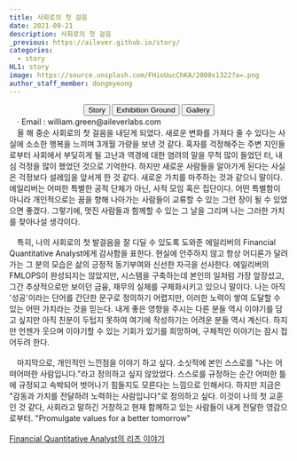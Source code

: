 ```yaml
---
title: 사회로의 첫 걸음
date: 2021-09-21
description: 사회로의 첫 걸음
_previous: https://ailever.github.io/story/
categories:
  - story
HL1: story
image: https://source.unsplash.com/FHioUucChKA/2000x1322?a=.png
author_staff_member: dongmyeong
---
```



<!-- Top Block -->
<div align="center" class="top_btn_box">
  <button class="top_btn" type="button" onclick="location.href='https://ailever.github.io/story/'">Story</button>
  <button class="top_btn_m" type="button" onclick="location.href='https://ailever.github.io/story/2020/05/30/Exhibition-Ground/'">Exhibition Ground</button>
  <button class="top_btn" type="button" onclick="location.href='https://ailever.github.io/gallery/'">Gallery</button>
</div>
<div class="sb_info">
　· Email :  william.green@aileverlabs.com<br>
</div>
<!-- Top Block -->


<!-- Content Block -->
<div class="f_kb_s">
　올 해 중순 사회로의 첫 걸음을 내딛게 되었다. 새로운 변화를 가져다 줄 수 있다는 사실에 소소한 행복을 느끼며 3개월 가량을 보낸 것 같다. 혹자를 걱정해주는 주변 지인들로부터 사회에서 부딪히게 될 고난과 역경에 대한 염려의 말을 무척 많이 들었던 터, 내심 걱정을 많이 했었던 것으로 기억한다. 하지만 새로운 사람들을 알아가게 된다는 사실은 걱정보다 설레임을 앞서게 한 것 같다. 새로운 가치를 마주하는 것과 같으니 말이다. 에일리버는 어떠한 특별한 공적 단체가 아닌, 사적 모임 혹은 집단이다. 어떤 특별함이 아니라 개인적으로는 꿈을 향해 나아가는 사람들이 교류할 수 있는 그런 장이 될 수 있었으면 좋겠다. 그렇기에, 멋진 사람들과 함께할 수 있는 그 날을 그리며 나는 그러한 가치를 찾아나설 생각이다. <br><br>
　특히, 나의 사회로의 첫 발걸음을 잘 디딜 수 있도록 도와준 에일리버의 Financial Quantitative Analyst에게 감사함을 표한다. 현실에 안주하지 않고 항상 어디론가 달려가는 그 분의 모습은 삶의 긍정적 동기부여와 신선한 자극을 선사한다. 에일리버의 FMLOPS이 완성되지는 않았지만, 시스템을 구축하는데 본인의 일처럼 가장 앞장섰고, 그간 추상적으로만 보이던 금융, 재무의 실체를 구체화시키고 있으니 말이다. 나는 아직 '성공'이라는 단어를 간단한 문구로 정의하기 어렵지만, 이러한 노력이 쌓여 도달할 수 있는 어떤 가치라는 것을 믿는다. 내게 좋은 영향을 주시는 다른 분들 역시 이야기를 담고 싶지만 아직 친분이 두텁지 못하여 여기에 작성하기는 어려운 분들 역시 계신다. 하지만 언젠가 웃으며 이야기할 수 있는 기회가 있기를 희망하며, 구체적인 이야기는 잠시 접어두려 한다. <br><br>
　마지막으로, 개인적인 느낀점을 이야기 하고 싶다. 소싯적에 본인 스스로를 "나는 어떠어떠한 사람입니다."라고 정의하고 싶지 않았었다. 스스로를 규정하는 순간 어떠한 틀에 규정되고 속박되어 벗어나기 힘들지도 모른다는 느낌으로 인해서다. 하지만 지금은 "감동과 가치를 전달하려 노력하는 사람입니다"로 정의하고 싶다. 이것이 나의 첫 교훈인 것 같다, 사회라고 말하긴 거창하고 현재 함께하고 있는 사람들이 내게 전달한 영감으로부터. "Promulgate values for a better tomorrow"<br><br>

</div>
<a href="https://dbs0415.tistory.com/">Financial Quantitative Analyst의 리츠 이야기</a>

<!-- Content Block -->
<!-- Bottom Block -->
<div align="center" class="bottom_btn_box">
  <span class="bottom_btn"><a href="https://github.com/ailever/ailever.github.io/blob/master/_posts/story/2021-09-21-kr-000003.md" target="_blank" style="color:white">Story Edit</a></span>
  <span class="bottom_btn"><a href="https://github.com/ailever/ailever.github.io/blob/master/story/index.html" target="_blank" style="color:white">Gate Edit</a></span>
  <span class="bottom_btn"><a href="https://github.com/ailever/ailever.github.io/blob/master/_posts/story/2020-05-30-Exhibition-Ground.md" target="_blank" style="color:white">Ground Edit</a></span>  
</div>
<!-- Bottom Block -->


<!-- Notice
# Mathematical Expression
- outline : $  $
- inline  : $$  $$

# Default Div Tag
- align : left, right, center
- font-size : xx-small, x-small, small, medium, large, x-large, xx-large
- font-weight : normal, bold
- color : red, orange, yellow, green, cyan, blue, purple, pink, white, gray, brown
- background-color : red, orange, yellow, green, cyan, blue, purple, pink, white, gray, brown

# Html Ref
- color code : https://htmlcolorcodes.com/
- tags : https://www.w3schools.com/tags/default.asp
- attributes : https://www.w3schools.com/tags/ref_attributes.asp

# Korean Fonts
.f_nps_c{font-family: 'Nanum Pen Script', cursive;}
.f_jg_ss{font-family: 'Jeju Gothic', sans-serif;}
.f_jm_s{font-family: 'Jeju Myeongjo', serif;}
.f_kb_s{font-family: 'KoPub Batang', serif;}
.f_nbs_c{font-family: 'Nanum Brush Script', cursive;}
.f_nsk_ss{font-family: 'Noto Sans KR', sans-serif;}
.f_h_ss{font-family: 'Hanna', sans-serif;}
.f_ng_ss{font-family: 'Nanum Gothic', sans-serif;}
.f_nm_s{font-family: 'Nanum Myeongjo', serif;}
.f_jh_c{font-family: 'Jeju Hallasan', cursive;}
.f_ngc_m{font-family: 'Nanum Gothic Coding', monospace;}
Notice -->
